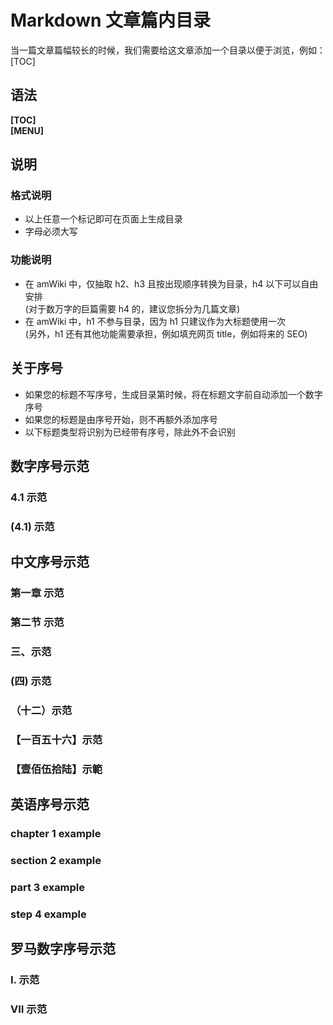 # Markdown 文章篇内目录

当一篇文章篇幅较长的时候，我们需要给这文章添加一个目录以便于浏览，例如：
[TOC]

## 语法

**&#91;TOC]**  
**&#91;MENU]**

## 说明

### 格式说明

- 以上任意一个标记即可在页面上生成目录
- 字母必须大写

### 功能说明

- 在 amWiki 中，仅抽取 h2、h3 且按出现顺序转换为目录，h4 以下可以自由安排  
  (对于数万字的巨篇需要 h4 的，建议您拆分为几篇文章)
- 在 amWiki 中，h1 不参与目录，因为 h1 只建议作为大标题使用一次  
  (另外，h1 还有其他功能需要承担，例如填充网页 title，例如将来的 SEO)

## 关于序号
- 如果您的标题不写序号，生成目录第时候，将在标题文字前自动添加一个数字序号  
- 如果您的标题是由序号开始，则不再额外添加序号  
- 以下标题类型将识别为已经带有序号，除此外不会识别  

## 数字序号示范

### 4.1 示范
### (4.1) 示范

## 中文序号示范

### 第一章 示范
### 第二节 示范
### 三、示范
### (四) 示范
### （十二）示范
### 【一百五十六】示范
### 【壹佰伍拾陆】示範

## 英语序号示范

### chapter 1 example
### section 2 example
### part 3 example
### step 4 example

## 罗马数字序号示范

### Ⅰ. 示范
### Ⅶ 示范
